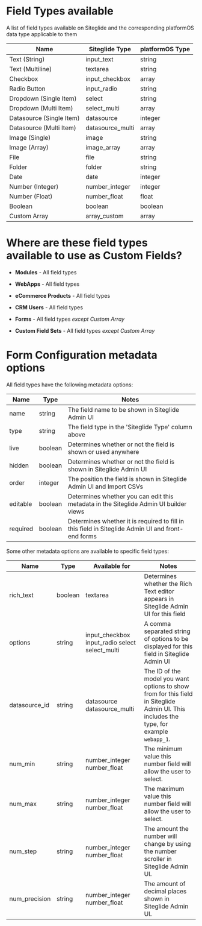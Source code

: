 # Field Types available

A list of field types available on Siteglide and the corresponding platformOS data type applicable to them

| Name                     | Siteglide Type    | platformOS Type |
| ------------------------ | ----------------- | --------------- |
| Text (String)            | input\_text       | string          |
| Text (Multiline)         | textarea          | string          |
| Checkbox                 | input\_checkbox   | array           |
| Radio Button             | input\_radio      | string          |
| Dropdown (Single Item)   | select            | string          |
| Dropdown (Multi Item)    | select\_multi     | array           |
| Datasource (Single Item) | datasource&#xD;   | integer         |
| Datasource (Multi Item)  | datasource\_multi | array           |
| Image (Single)           | image&#xD;        | string          |
| Image (Array)            | image\_array      | array           |
| File                     | file&#xD;         | string          |
| Folder                   | folder            | string          |
| Date                     | date&#xD;         | integer         |
| Number (Integer)         | number\_integer   | integer         |
| Number (Float)           | number\_float     | float           |
| Boolean                  | boolean           | boolean         |
| Custom Array             | array\_custom     | array           |

# Where are these field types available to use as Custom Fields?

*   **Modules** - All field types

*   **WebApps** - All field types

*   **eCommerce Products** - All field types

*   **CRM Users** - All field types

*   **Forms** - All field types *except Custom Array*

*   **Custom Field Sets** - All field types *except Custom Array*

# Form Configuration metadata options

All field types have the following metadata options:

| Name     | Type    | Notes                                                                                             |
| -------- | ------- | ------------------------------------------------------------------------------------------------- |
| name     | string  | The field name to be shown in Siteglide Admin UI                                                  |
| type     | string  | The field type in the 'Siteglide Type' column above                                               |
| live     | boolean | Determines whether or not the field is shown or used anywhere                                     |
| hidden   | boolean | Determines whether or not the field is shown in Siteglide Admin UI                                |
| order    | integer | The position the field is shown in Siteglide Admin UI and Import CSVs                             |
| editable | boolean | Determines whether you can edit this metadata in the Siteglide Admin UI builder views             |
| required | boolean | Determines whether it is required to fill in this field in Siteglide Admin UI and front-end forms |



Some other metadata options are available to specific field types:

| Name           | Type    | Available for                                                 | Notes                                                                                                                                   |
| -------------- | ------- | ------------------------------------------------------------- | --------------------------------------------------------------------------------------------------------------------------------------- |
| rich\_text     | boolean | textarea                                                      | Determines whether the Rich Text editor appears in Siteglide Admin UI for this field                                                    |
| options        | string  | input\_checkbox&#xA;input\_radio&#xA;select&#xA;select\_multi | A comma separated string of options to be displayed for this field in Siteglide Admin UI                                                |
| datasource\_id | string  | datasource&#xA;datasource\_multi                              | The ID of the model you want options to show from for this field in Siteglide Admin UI. This includes the type, for example `webapp_1`. |
| num\_min       | string  | number\_integer&#xA;number\_float                             | The minimum value this number field will allow the user to select.                                                                      |
| num\_max       | string  | number\_integer&#xA;number\_float                             | The maximum value this number field will allow the user to select.                                                                      |
| num\_step      | string  | number\_integer&#xA;number\_float                             | The amount the number will change by using the number scroller in Siteglide Admin UI.                                                   |
| num\_precision | string  | number\_integer&#xA;number\_float                             | The amount of decimal places shown in Siteglide Admin UI.                                                                               |









